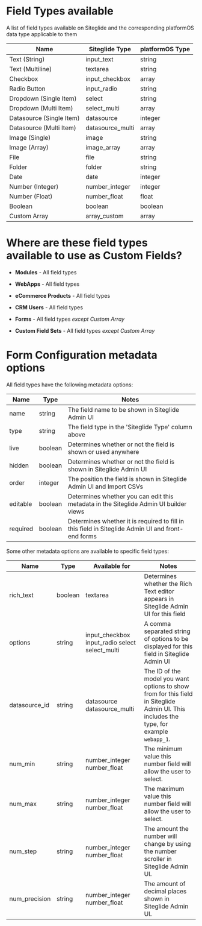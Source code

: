 # Field Types available

A list of field types available on Siteglide and the corresponding platformOS data type applicable to them

| Name                     | Siteglide Type    | platformOS Type |
| ------------------------ | ----------------- | --------------- |
| Text (String)            | input\_text       | string          |
| Text (Multiline)         | textarea          | string          |
| Checkbox                 | input\_checkbox   | array           |
| Radio Button             | input\_radio      | string          |
| Dropdown (Single Item)   | select            | string          |
| Dropdown (Multi Item)    | select\_multi     | array           |
| Datasource (Single Item) | datasource&#xD;   | integer         |
| Datasource (Multi Item)  | datasource\_multi | array           |
| Image (Single)           | image&#xD;        | string          |
| Image (Array)            | image\_array      | array           |
| File                     | file&#xD;         | string          |
| Folder                   | folder            | string          |
| Date                     | date&#xD;         | integer         |
| Number (Integer)         | number\_integer   | integer         |
| Number (Float)           | number\_float     | float           |
| Boolean                  | boolean           | boolean         |
| Custom Array             | array\_custom     | array           |

# Where are these field types available to use as Custom Fields?

*   **Modules** - All field types

*   **WebApps** - All field types

*   **eCommerce Products** - All field types

*   **CRM Users** - All field types

*   **Forms** - All field types *except Custom Array*

*   **Custom Field Sets** - All field types *except Custom Array*

# Form Configuration metadata options

All field types have the following metadata options:

| Name     | Type    | Notes                                                                                             |
| -------- | ------- | ------------------------------------------------------------------------------------------------- |
| name     | string  | The field name to be shown in Siteglide Admin UI                                                  |
| type     | string  | The field type in the 'Siteglide Type' column above                                               |
| live     | boolean | Determines whether or not the field is shown or used anywhere                                     |
| hidden   | boolean | Determines whether or not the field is shown in Siteglide Admin UI                                |
| order    | integer | The position the field is shown in Siteglide Admin UI and Import CSVs                             |
| editable | boolean | Determines whether you can edit this metadata in the Siteglide Admin UI builder views             |
| required | boolean | Determines whether it is required to fill in this field in Siteglide Admin UI and front-end forms |



Some other metadata options are available to specific field types:

| Name           | Type    | Available for                                                 | Notes                                                                                                                                   |
| -------------- | ------- | ------------------------------------------------------------- | --------------------------------------------------------------------------------------------------------------------------------------- |
| rich\_text     | boolean | textarea                                                      | Determines whether the Rich Text editor appears in Siteglide Admin UI for this field                                                    |
| options        | string  | input\_checkbox&#xA;input\_radio&#xA;select&#xA;select\_multi | A comma separated string of options to be displayed for this field in Siteglide Admin UI                                                |
| datasource\_id | string  | datasource&#xA;datasource\_multi                              | The ID of the model you want options to show from for this field in Siteglide Admin UI. This includes the type, for example `webapp_1`. |
| num\_min       | string  | number\_integer&#xA;number\_float                             | The minimum value this number field will allow the user to select.                                                                      |
| num\_max       | string  | number\_integer&#xA;number\_float                             | The maximum value this number field will allow the user to select.                                                                      |
| num\_step      | string  | number\_integer&#xA;number\_float                             | The amount the number will change by using the number scroller in Siteglide Admin UI.                                                   |
| num\_precision | string  | number\_integer&#xA;number\_float                             | The amount of decimal places shown in Siteglide Admin UI.                                                                               |









